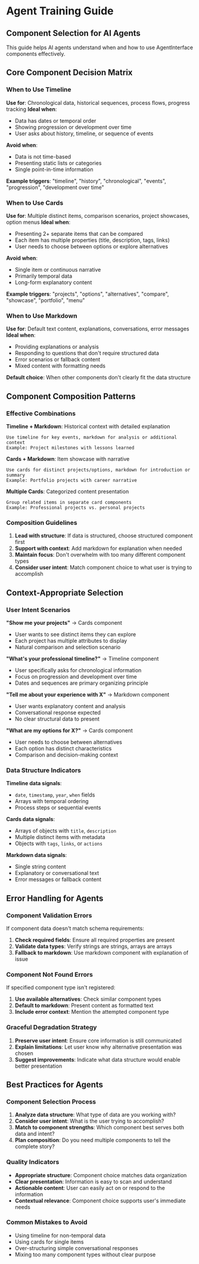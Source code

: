 # Agent Training Guide

## Component Selection for AI Agents

This guide helps AI agents understand when and how to use AgentInterface components effectively.

## Core Component Decision Matrix

### When to Use Timeline
**Use for**: Chronological data, historical sequences, process flows, progress tracking
**Ideal when**: 
- Data has dates or temporal order
- Showing progression or development over time
- User asks about history, timeline, or sequence of events

**Avoid when**: 
- Data is not time-based
- Presenting static lists or categories
- Single point-in-time information

**Example triggers**: "timeline", "history", "chronological", "events", "progression", "development over time"

### When to Use Cards
**Use for**: Multiple distinct items, comparison scenarios, project showcases, option menus
**Ideal when**:
- Presenting 2+ separate items that can be compared
- Each item has multiple properties (title, description, tags, links)
- User needs to choose between options or explore alternatives

**Avoid when**:
- Single item or continuous narrative
- Primarily temporal data
- Long-form explanatory content

**Example triggers**: "projects", "options", "alternatives", "compare", "showcase", "portfolio", "menu"

### When to Use Markdown
**Use for**: Default text content, explanations, conversations, error messages
**Ideal when**:
- Providing explanations or analysis
- Responding to questions that don't require structured data
- Error scenarios or fallback content
- Mixed content with formatting needs

**Default choice**: When other components don't clearly fit the data structure

## Component Composition Patterns

### Effective Combinations

**Timeline + Markdown**: Historical context with detailed explanation
```
Use timeline for key events, markdown for analysis or additional context
Example: Project milestones with lessons learned
```

**Cards + Markdown**: Item showcase with narrative
```
Use cards for distinct projects/options, markdown for introduction or summary
Example: Portfolio projects with career narrative
```

**Multiple Cards**: Categorized content presentation
```
Group related items in separate card components
Example: Professional projects vs. personal projects
```

### Composition Guidelines

1. **Lead with structure**: If data is structured, choose structured component first
2. **Support with context**: Add markdown for explanation when needed
3. **Maintain focus**: Don't overwhelm with too many different component types
4. **Consider user intent**: Match component choice to what user is trying to accomplish

## Context-Appropriate Selection

### User Intent Scenarios

**"Show me your projects"** → Cards component
- User wants to see distinct items they can explore
- Each project has multiple attributes to display
- Natural comparison and selection scenario

**"What's your professional timeline?"** → Timeline component  
- User specifically asks for chronological information
- Focus on progression and development over time
- Dates and sequences are primary organizing principle

**"Tell me about your experience with X"** → Markdown component
- User wants explanatory content and analysis
- Conversational response expected
- No clear structural data to present

**"What are my options for X?"** → Cards component
- User needs to choose between alternatives
- Each option has distinct characteristics
- Comparison and decision-making context

### Data Structure Indicators

**Timeline data signals**:
- `date`, `timestamp`, `year`, `when` fields
- Arrays with temporal ordering
- Process steps or sequential events

**Cards data signals**:
- Arrays of objects with `title`, `description`
- Multiple distinct items with metadata
- Objects with `tags`, `links`, or `actions`

**Markdown data signals**:
- Single string content
- Explanatory or conversational text
- Error messages or fallback content

## Error Handling for Agents

### Component Validation Errors
If component data doesn't match schema requirements:
1. **Check required fields**: Ensure all required properties are present
2. **Validate data types**: Verify strings are strings, arrays are arrays
3. **Fallback to markdown**: Use markdown component with explanation of issue

### Component Not Found Errors
If specified component type isn't registered:
1. **Use available alternatives**: Check similar component types
2. **Default to markdown**: Present content as formatted text
3. **Include error context**: Mention the attempted component type

### Graceful Degradation Strategy
1. **Preserve user intent**: Ensure core information is still communicated
2. **Explain limitations**: Let user know why alternative presentation was chosen
3. **Suggest improvements**: Indicate what data structure would enable better presentation

## Best Practices for Agents

### Component Selection Process
1. **Analyze data structure**: What type of data are you working with?
2. **Consider user intent**: What is the user trying to accomplish?
3. **Match to component strengths**: Which component best serves both data and intent?
4. **Plan composition**: Do you need multiple components to tell the complete story?

### Quality Indicators
- **Appropriate structure**: Component choice matches data organization
- **Clear presentation**: Information is easy to scan and understand  
- **Actionable content**: User can easily act on or respond to the information
- **Contextual relevance**: Component choice supports user's immediate needs

### Common Mistakes to Avoid
- Using timeline for non-temporal data
- Using cards for single items
- Over-structuring simple conversational responses
- Mixing too many component types without clear purpose